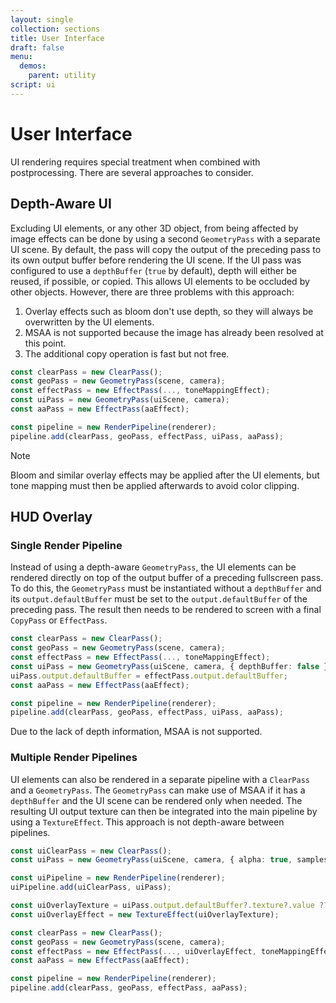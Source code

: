 ```yaml
---
layout: single
collection: sections
title: User Interface
draft: false
menu:
  demos:
    parent: utility
script: ui
---
```


# User Interface

UI rendering requires special treatment when combined with postprocessing. There are several approaches to consider.

## Depth-Aware UI

Excluding UI elements, or any other 3D object, from being affected by image effects can be done by using a second `GeometryPass` with a separate UI scene. By default, the pass will copy the output of the preceding pass to its own output buffer before rendering the UI scene. If the UI pass was configured to use a `depthBuffer` (`true` by default), depth will either be reused, if possible, or copied. This allows UI elements to be occluded by other objects. However, there are three problems with this approach:

1. Overlay effects such as bloom don't use depth, so they will always be overwritten by the UI elements.
2. MSAA is not supported because the image has already been resolved at this point.
3. The additional copy operation is fast but not free.

```ts
const clearPass = new ClearPass();
const geoPass = new GeometryPass(scene, camera);
const effectPass = new EffectPass(..., toneMappingEffect);
const uiPass = new GeometryPass(uiScene, camera);
const aaPass = new EffectPass(aaEffect);

const pipeline = new RenderPipeline(renderer);
pipeline.add(clearPass, geoPass, effectPass, uiPass, aaPass);
```

> [!NOTE]
> Bloom and similar overlay effects may be applied after the UI elements, but tone mapping must then be applied afterwards to avoid color clipping.

## HUD Overlay

### Single Render Pipeline

Instead of using a depth-aware `GeometryPass`, the UI elements can be rendered directly on top of the output buffer of a preceding fullscreen pass. To do this, the `GeometryPass` must be instantiated without a `depthBuffer` and its `output.defaultBuffer` must be set to the `output.defaultBuffer` of the preceding pass. The result then needs to be rendered to screen with a final `CopyPass` or `EffectPass`.

```ts
const clearPass = new ClearPass();
const geoPass = new GeometryPass(scene, camera);
const effectPass = new EffectPass(..., toneMappingEffect);
const uiPass = new GeometryPass(uiScene, camera, { depthBuffer: false });
uiPass.output.defaultBuffer = effectPass.output.defaultBuffer;
const aaPass = new EffectPass(aaEffect);

const pipeline = new RenderPipeline(renderer);
pipeline.add(clearPass, geoPass, effectPass, uiPass, aaPass);
```

Due to the lack of depth information, MSAA is not supported.

### Multiple Render Pipelines

UI elements can also be rendered in a separate pipeline with a `ClearPass` and a `GeometryPass`. The `GeometryPass` can make use of MSAA if it has a `depthBuffer` and the UI scene can be rendered only when needed. The resulting UI output texture can then be integrated into the main pipeline by using a `TextureEffect`. This approach is not depth-aware between pipelines.

```ts
const uiClearPass = new ClearPass();
const uiPass = new GeometryPass(uiScene, camera, { alpha: true, samples: 4 });

const uiPipeline = new RenderPipeline(renderer);
uiPipeline.add(uiClearPass, uiPass);

const uiOverlayTexture = uiPass.output.defaultBuffer?.texture?.value ?? null;
const uiOverlayEffect = new TextureEffect(uiOverlayTexture);

const clearPass = new ClearPass();
const geoPass = new GeometryPass(scene, camera);
const effectPass = new EffectPass(..., uiOverlayEffect, toneMappingEffect);
const aaPass = new EffectPass(aaEffect);

const pipeline = new RenderPipeline(renderer);
pipeline.add(clearPass, geoPass, effectPass, aaPass);
```

